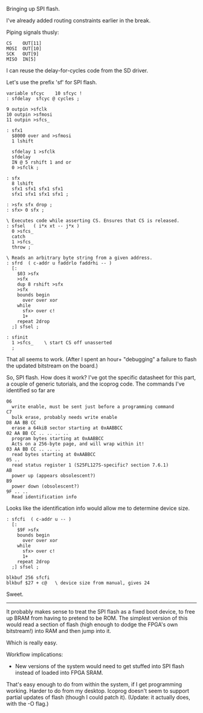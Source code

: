 Bringing up SPI flash.

I've already added routing constraints earlier in the break.

Piping signals thusly:

    CS    OUT[11]
    MOSI  OUT[10]
    SCK   OUT[9]
    MISO  IN[5]

I can reuse the delay-for-cycles code from the SD driver.

Let's use the prefix 'sf' for SPI flash.

    variable sfcyc    10 sfcyc !
    : sfdelay  sfcyc @ cycles ;

    9 outpin >sfclk
    10 outpin >sfmosi
    11 outpin >sfcs_

    : sfx1
      $8000 over and >sfmosi
      1 lshift
      
      sfdelay 1 >sfclk
      sfdelay
      IN @ 5 rshift 1 and or
      0 >sfclk ;

    : sfx
      8 lshift
      sfx1 sfx1 sfx1 sfx1
      sfx1 sfx1 sfx1 sfx1 ;
    
    : >sfx sfx drop ;
    : sfx> 0 sfx ;

    \ Executes code while asserting CS. Ensures that CS is released.
    : sfsel   ( i*x xt -- j*x )
      0 >sfcs_
      catch
      1 >sfcs_
      throw ;

    \ Reads an arbitrary byte string from a given address.
    : sfrd  ( c-addr u faddrlo faddrhi -- )
      [:
        $03 >sfx 
        >sfx
        dup 8 rshift >sfx
        >sfx
        bounds begin
          over over xor
        while
          sfx> over c!
          1+
        repeat 2drop
      ;] sfsel ;

    : sfinit
      1 >sfcs_    \ start CS off unasserted
      ;

That all seems to work. (After I spent an hour+ "debugging" a failure to flash
the updated bitstream on the board.)

So, SPI flash. How does it work? I've got the specific datasheet for this part,
a couple of generic tutorials, and the icoprog code. The commands I've
identified so far are

    06
      write enable, must be sent just before a programming command
    C7
      bulk erase, probably needs write enable
    D8 AA BB CC
      erase a 64kiB sector starting at 0xAABBCC
    02 AA BB CC .. .. .. ..
      program bytes starting at 0xAABBCC
      Acts on a 256-byte page, and will wrap within it!
    03 AA BB CC .. .. ..
      read bytes starting at 0xAABBCC
    05 ..
      read status register 1 (S25FL127S-specific? section 7.6.1)
    AB
      power up (appears obsolescent?)
    B9
      power down (obsolescent?)
    9F .. ..
      Read identification info

Looks like the identification info would allow me to determine device size.

    : sfcfi  ( c-addr u -- )
      [:
        $9F >sfx
        bounds begin
          over over xor
        while
          sfx> over c!
          1+
        repeat 2drop
      ;] sfsel ;

    blkbuf 256 sfcfi
    blkbuf $27 + c@   \ device size from manual, gives 24

Sweet.

---

It probably makes sense to treat the SPI flash as a fixed boot device, to free
up BRAM from having to pretend to be ROM. The simplest version of this would
read a section of flash (high enough to dodge the FPGA's own bitstream!) into
RAM and then jump into it.

Which is really easy.

Workflow implications:

- New versions of the system would need to get stuffed into SPI flash instead of
  loaded into FPGA SRAM.

That's easy enough to do from within the system, if I get programming working.
Harder to do from my desktop. Icoprog doesn't seem to support partial updates of
flash (though I could patch it). (Update: it actually does, with the -O flag.)


